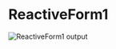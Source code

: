 # ReactiveForm1
![ReactiveForm1 output](https://user-images.githubusercontent.com/79982684/113684245-e4df9800-9679-11eb-899b-bda7ed4dbc08.PNG)

